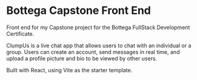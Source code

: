 # Bottega Capstone Front End

Front end for my Capstone project for the Bottega FullStack Development Certificate.

ClumpUs is a live chat app that allows users to chat with an individual or a group. Users can create an account, send messages in real time, and upload a profile picture and bio to be viewed by other users.

Built with React, using Vite as the starter template. 
